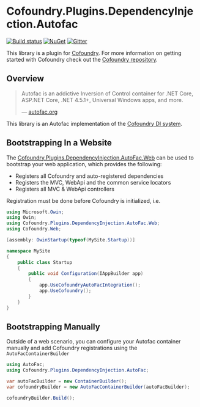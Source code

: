 # Cofoundry.Plugins.DependencyInjection.Autofac

[![Build status](https://ci.appveyor.com/api/projects/status/38avgn0152pq8ddm?svg=true)](https://ci.appveyor.com/project/Cofoundry/cofoundry-plugins-dependencyinjection-autofac)
[![NuGet](https://img.shields.io/nuget/v/Cofoundry.Plugins.DependencyInjection.Autofac.svg)](https://www.nuget.org/packages/Cofoundry.Plugins.DependencyInjection.Autofac/)
[![Gitter](https://img.shields.io/gitter/room/cofoundry-cms/cofoundry.svg)](https://gitter.im/cofoundry-cms/cofoundry)


This library is a plugin for [Cofoundry](http://cofoundry.org/). For more information on getting started with Cofoundry check out the [Cofoundry repository](https://github.com/cofoundry-cms/cofoundry).

## Overview

> Autofac is an addictive Inversion of Control container for .NET Core, ASP.NET Core, .NET 4.5.1+, Universal Windows apps, and more.
>
> &mdash; [autofac.org](https://autofac.org/)

This library is an Autofac implementation of the [Cofoundry DI system](https://github.com/cofoundry-cms/cofoundry/wiki/Dependency-Injection). 

## Bootstrapping In a Website

The [Cofoundry.Plugins.DependencyInjection.AutoFac.Web](https://www.nuget.org/packages/Cofoundry.Plugins.DependencyInjection.Autofac.Web/) can be used to bootstrap your web application, which provides the following:

- Registers all Cofoundry and auto-registered dependencies
- Registers the MVC, WebApi and the common service locators
- Registers all MVC & WebApi controllers

Registration must be done before Cofoundry is initialized, i.e.

```csharp
using Microsoft.Owin;
using Owin;
using Cofoundry.Plugins.DependencyInjection.AutoFac.Web;
using Cofoundry.Web;

[assembly: OwinStartup(typeof(MySite.Startup))]

namespace MySite 
{
    public class Startup
    {
        public void Configuration(IAppBuilder app)
        {
            app.UseCofoundryAutoFacIntegration();
            app.UseCofoundry();
        }
    } 
}
```

## Bootstrapping Manually

Outside of a web scenario, you can configure your Autofac container manually and add Cofoundry registrations using the `AutoFacContainerBuilder`

```csharp
using AutoFac;
using Cofoundry.Plugins.DependencyInjection.AutoFac;

var autoFacBuilder = new ContainerBuilder();
var cofoundryBuilder = new AutoFacContainerBuilder(autoFacBuilder);

cofoundryBuilder.Build();
```






